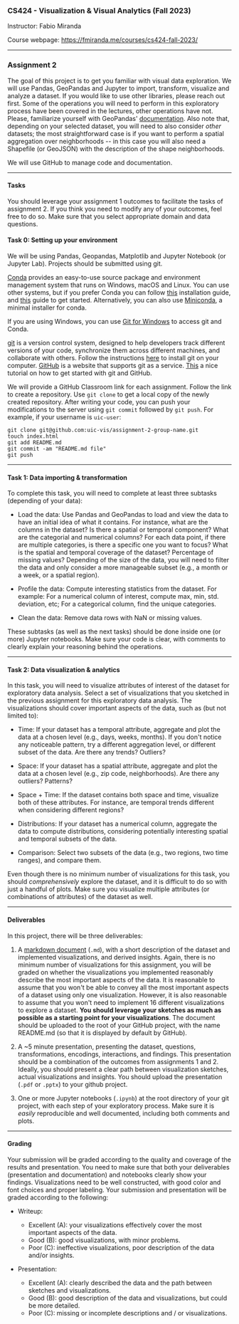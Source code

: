 ### CS424 - Visualization & Visual Analytics (Fall 2023)

Instructor: Fabio Miranda

Course webpage: https://fmiranda.me/courses/cs424-fall-2023/

---

### Assignment 2
The goal of this project is to get you familiar with visual data exploration. We will use Pandas, GeoPandas and Jupyter to import, transform, visualize and analyze a dataset. If you would like to use other libraries, please reach out first. Some of the operations you will need to perform in this exploratory process have been covered in the lectures, other operations have not. Please, familiarize yourself with GeoPandas' [documentation](https://geopandas.org/en/stable/docs.html). Also note that, depending on your selected dataset, you will need to also consider *other* datasets; the most straightforward case is if you want to perform a spatial aggregation over neighborhoods -- in this case you will also need a Shapefile (or GeoJSON) with the description of the shape neighborhoods.

We will use GitHub to manage code and documentation.

---

#### Tasks

You should leverage your assignment 1 outcomes to facilitate the tasks of assignment 2. If you think you need to modify any of your outcomes, feel free to do so. Make sure that you select appropriate domain and data questions.

#### Task 0: Setting up your environment

We will be using Pandas, Geopandas, Matplotlib and Jupyter Notebook (or Jupyter Lab). Projects should be submitted using git.

[Conda](https://docs.conda.io/en/latest/) provides an easy-to-use source package and environment management system that runs on Windows, macOS and Linux. You can use other systems, but if you prefer Conda you can follow [this](https://docs.anaconda.com/anaconda/install/) installation guide, and [this](https://docs.conda.io/projects/conda/en/latest/user-guide/getting-started.html) guide to get started. Alternatively, you can also use [Miniconda](https://docs.conda.io/en/latest/miniconda.html), a minimal installer for conda.

If you are using Windows, you can use [Git for Windows](https://gitforwindows.org/) to access git and Conda.

[git](https://en.wikipedia.org/wiki/Git) is a version control system, designed to help developers track different versions of your code, synchronize them across different machines, and collaborate with others. Follow the instructions [here](https://git-scm.com/book/en/v2/Getting-Started-Installing-Git) to install git on your computer. [GitHub](https://github.com/) is a website that supports git as a service. [This](https://guides.github.com/activities/hello-world/) a nice tutorial on how to get started with git and GitHub.

We will provide a GitHub Classroom link for each assignment. Follow the link to create a repository. Use `git clone` to get a local copy of the newly created repository. After writing your code, you can push your modifications to the server using `git commit` followed by `git push`. For example, if your username is `uic-user`:

```
git clone git@github.com:uic-vis/assignment-2-group-name.git
touch index.html
git add README.md
git commit -am "README.md file"
git push
```
---

#### Task 1: Data importing & transformation

To complete this task, you will need to complete at least three subtasks (depending of your data):

* Load the data: Use Pandas and GeoPandas to load and view the data to have an initial idea of what it contains. For instance, what are the columns in the dataset? Is there a spatial or temporal component? What are the categorial and numerical columns? For each data point, if there are multiple categories, is there a specific one you want to focus? What is the spatial and temporal coverage of the dataset? Percentage of missing values? Depending of the size of the data, you will need to filter the data and only consider a more manageable subset (e.g., a month or a week, or a spatial region).

* Profile the data: Compute interesting statistics from the dataset. For example: For a numerical column of interest, compute max, min, std. deviation, etc; For a categorical column, find the unique categories.

* Clean the data: Remove data rows with NaN or missing values.

These subtasks (as well as the next tasks) should be done inside one (or more) Jupyter notebooks.  Make sure your code is clear, with comments to clearly explain your reasoning behind the operations.

---

#### Task 2: Data visualization & analytics

In this task, you will need to visualize attributes of interest of the dataset for exploratory data analysis. Select a set of visualizations that you sketched in the previous assignment for this exploratory data analysis. The visualizations should cover important aspects of the data, such as (but not limited to):

* Time: If your dataset has a temporal attribute, aggregate and plot the data at a chosen level (e.g., days, weeks, months). If you don't notice any noticeable pattern, try a different aggregation level, or different subset of the data. Are there any trends? Outliers?

* Space: If your dataset has a spatial attribute, aggregate and plot the data at a chosen level (e.g., zip code, neighborhoods). Are there any outliers? Patterns?

* Space + Time: If the dataset contains both space and time, visualize both of these attributes. For instance, are temporal trends different when considering different regions?

* Distributions: If your dataset has a numerical column, aggregate the data to compute distributions, considering potentially interesting spatial and temporal subsets of the data.

* Comparison: Select two subsets of the data (e.g., two regions, two time ranges), and compare them.

Even though there is no minimum number of visualizations for this task, you should *comprehensively* explore the dataset, and it is difficult to do so with just a handful of plots. Make sure you visualize multiple attributes (or combinations of attributes) of the dataset as well.


---


#### Deliverables

In this project, there will be three deliverables:

1) A [markdown document](https://www.markdownguide.org/getting-started/) (``.md``), with a short description of the dataset and implemented visualizations, and derived insights. Again, there is no minimum number of visualizations for this assignment, you will be graded on whether the visualizations you implemented reasonably describe the most important aspects of the data. It is reasonable to assume that you won't be able to convey all the most important aspects of a dataset using only one visualization. However, it is also reasonable to assume that you won't need to implement 16 different visualizations to explore a dataset. **You should leverage your sketches as much as possible as a starting point for your visualizations**. The document should be uploaded to the root of your GitHub project, with the name README.md (so that it is displayed by default by GitHub).

2) A ~5 minute presentation, presenting the dataset, questions, transformations, encodings, interactions, and findings. This presentation should be a combination of the outcomes from assignments 1 and 2. Ideally, you should present a clear path between visualization sketches, actual visualizations and insights. You should upload the presentation (``.pdf`` or ``.pptx``) to your github project.

3) One or more Jupyter notebooks (``.ipynb``) at the root directory of your git project, with each step of your exploratory process. Make sure it is *easily* reproducible and well documented, including both comments and plots.

---

#### Grading

Your submission will be graded according to the quality and coverage of the results and presentation. You need to make sure that both your deliverables (presentation and documentation) and notebooks clearly show your findings. Visualizations need to be well constructed, with good color and font choices and proper labeling. Your submission and presentation will be graded according to the following:

- Writeup:
    - Excellent (A): your visualizations effectively cover the most important aspects of the data.
    - Good (B): good visualizations, with minor problems.
    - Poor (C): ineffective visualizations, poor description of the data and/or insights.

- Presentation:
    - Excellent (A): clearly described the data and the path between sketches and visualizations.
    - Good (B): good description of the data and visualizations, but could be more detailed.
    - Poor (C): missing or incomplete descriptions and / or visualizations.
